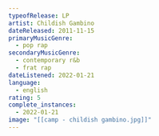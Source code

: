 ```yaml
---
typeofRelease: LP
artist: Childish Gambino
dateReleased: 2011-11-15
primaryMusicGenre:
  - pop rap
secondaryMusicGenre:
  - contemporary r&b
  - frat rap
dateListened: 2022-01-21
language:
  - english
rating: 5
complete_instances:
  - 2022-01-21
image: "[[camp - childish gambino.jpg]]"
---
```

